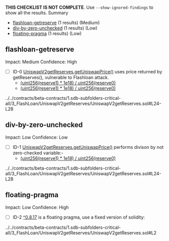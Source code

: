 **THIS CHECKLIST IS NOT COMPLETE**. Use `--show-ignored-findings` to show all the results.
Summary
 - [flashloan-getreserve](#flashloan-getreserve) (1 results) (Medium)
 - [div-by-zero-unchecked](#div-by-zero-unchecked) (1 results) (Low)
 - [floating-pragma](#floating-pragma) (1 results) (Low)
## flashloan-getreserve
Impact: Medium
Confidence: High
 - [ ] ID-0
[UniswapV2getReserves.getUniswapPrice()](../../contracts/beta-contracts/1.sdb-subfolders-critical-all/3_FlashLoan/UniswapV2getReserves/UniswapV2getReserves.sol#L24-L28) uses price returned by getReserves(), vulnerable to Flashloan attack.
	- [(uint256(reserve1) * 1e18) / uint256(reserve0)](../../contracts/beta-contracts/1.sdb-subfolders-critical-all/3_FlashLoan/UniswapV2getReserves/UniswapV2getReserves.sol#L27)
	- [(uint256(reserve1) * 1e18) / uint256(reserve0)](../../contracts/beta-contracts/1.sdb-subfolders-critical-all/3_FlashLoan/UniswapV2getReserves/UniswapV2getReserves.sol#L27)

../../contracts/beta-contracts/1.sdb-subfolders-critical-all/3_FlashLoan/UniswapV2getReserves/UniswapV2getReserves.sol#L24-L28


## div-by-zero-unchecked
Impact: Low
Confidence: Low
 - [ ] ID-1
[UniswapV2getReserves.getUniswapPrice()](../../contracts/beta-contracts/1.sdb-subfolders-critical-all/3_FlashLoan/UniswapV2getReserves/UniswapV2getReserves.sol#L24-L28) performs divison by not zero-checked variable:- 
	- [(uint256(reserve1) * 1e18) / uint256(reserve0)](../../contracts/beta-contracts/1.sdb-subfolders-critical-all/3_FlashLoan/UniswapV2getReserves/UniswapV2getReserves.sol#L27)

../../contracts/beta-contracts/1.sdb-subfolders-critical-all/3_FlashLoan/UniswapV2getReserves/UniswapV2getReserves.sol#L24-L28


## floating-pragma
Impact: Low
Confidence: High
 - [ ] ID-2
[^0.8.17](../../contracts/beta-contracts/1.sdb-subfolders-critical-all/3_FlashLoan/UniswapV2getReserves/UniswapV2getReserves.sol#L2) is a floating pragma, use a fixed version of solidity:

../../contracts/beta-contracts/1.sdb-subfolders-critical-all/3_FlashLoan/UniswapV2getReserves/UniswapV2getReserves.sol#L2


